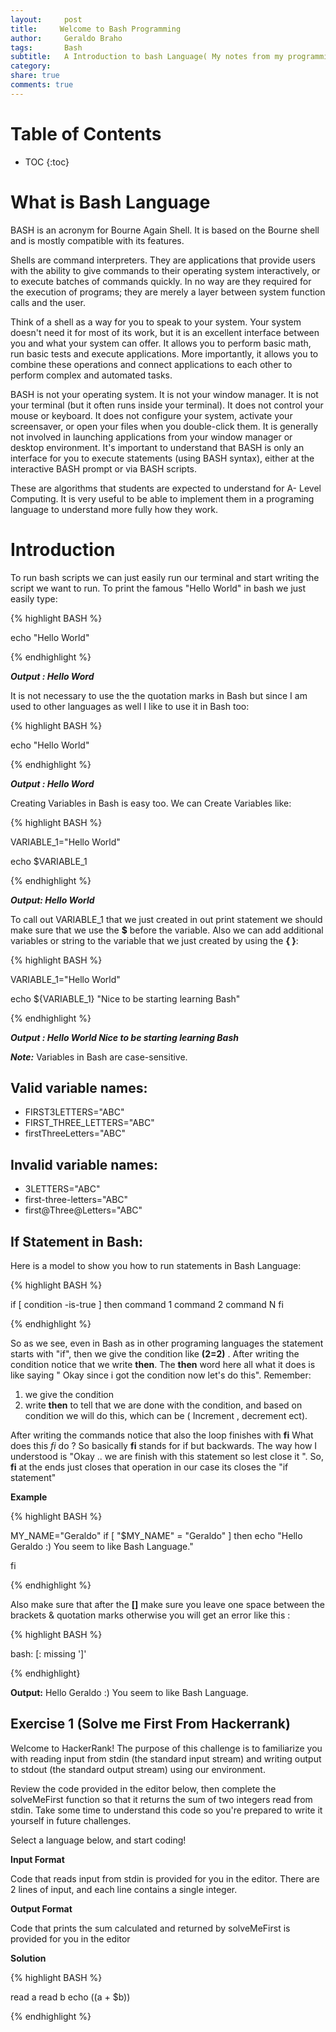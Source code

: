 ```yaml
---
layout:     post
title:     Welcome to Bash Programming
author:     Geraldo Braho
tags: 		Bash
subtitle:  	A Introduction to bash Language( My notes from my programming language class)
category:  
share: true
comments: true
---
```

<!-- Start Writing Below in Markdown -->

# Table of Contents

* TOC
{:toc}





# What is Bash Language

BASH is an acronym for Bourne Again Shell. It is based on the Bourne shell and is mostly compatible with its features.

Shells are command interpreters. They are applications that provide users with the ability to give commands to their operating system interactively, or to execute batches of commands quickly. In no way are they required for the execution of programs; they are merely a layer between system function calls and the user.

Think of a shell as a way for you to speak to your system. Your system doesn't need it for most of its work, but it is an excellent interface between you and what your system can offer. It allows you to perform basic math, run basic tests and execute applications. More importantly, it allows you to combine these operations and connect applications to each other to perform complex and automated tasks.

BASH is not your operating system. It is not your window manager. It is not your terminal (but it often runs inside your terminal). It does not control your mouse or keyboard. It does not configure your system, activate your screensaver, or open your files when you double-click them. It is generally not involved in launching applications from your window manager or desktop environment. It's important to understand that BASH is only an interface for you to execute statements (using BASH syntax), either at the interactive BASH prompt or via BASH scripts.


These are algorithms that students are expected to understand  for A- Level Computing. It is very useful to be able to implement them in a programing language to understand more fully how they work.



# Introduction

To run bash scripts we can just easily run our terminal and start writing the script we want to run.
To print the famous "Hello World" in bash we just easily type:


{% highlight BASH %}

echo "Hello World"

{% endhighlight %}

***Output : Hello Word***




It is not necessary to use the the quotation marks in Bash but since I am used to other languages as well I like to use it in Bash too:



{% highlight BASH %}

echo "Hello World"

{% endhighlight %}

***Output : Hello Word***



Creating Variables in Bash is easy too. We can Create Variables like:

{% highlight BASH %}

VARIABLE_1="Hello World"

echo $VARIABLE_1


{% endhighlight %}

***Output: Hello World***


To call out VARIABLE_1 that we just created in out print statement we should make sure that we use the **$** before the variable.
Also we can add additional variables or string to the variable that we just created by using the **{ }**:



{% highlight BASH %}

VARIABLE_1="Hello World"

echo ${VARIABLE_1} "Nice to be starting learning Bash"


{% endhighlight %}


***Output : Hello World Nice to be starting learning Bash***

***Note:*** Variables in Bash are case-sensitive.


## Valid variable names:
* FIRST3LETTERS="ABC"
* FIRST_THREE_LETTERS="ABC"
* firstThreeLetters="ABC"

## Invalid variable names:

* 3LETTERS="ABC"
* first-three-letters="ABC"
* first@Three@Letters="ABC"



## If Statement in Bash:

Here is a model to show you  how to run statements in Bash Language:


{% highlight BASH %}

if [ condition -is-true ]
then
     command 1
     command 2
     command N
fi

{% endhighlight %}

So as we see, even in Bash as in other programing languages the statement starts with "if", then we give the condition like **(2=2)** . After writing the condition notice that we write **then**. The **then** word here all what it does is like saying " Okay since i got the condition now let's do this". Remember:
1. we give the condition
2. write **then** to tell that we are done with the condition, and based on condition we will do this, which can be ( Increment , decrement ect).

After writing the commands notice that also the loop finishes with **fi** What does this *fi* do ? So basically **fi** stands for if but backwards. The way how I  understood is "Okay .. we are finish with this statement so lest close it ". So, **fi** at the ends just closes that operation in our case its closes the "if statement"

**Example**


{% highlight BASH %}

MY_NAME="Geraldo"
if [ "$MY_NAME" = "Geraldo" ]
then
    echo "Hello Geraldo :)  You seem to like Bash Language."

fi

{% endhighlight %}


Also make sure that after the **[]** make sure you leave one space between the brackets & quotation marks otherwise you will get an error like this :

{% highlight BASH %}

bash: [: missing ']'

{% endhighlight}


 **Output:** Hello Geraldo :)  You seem to like Bash Language.



## Exercise 1 (Solve me First From Hackerrank)

Welcome to HackerRank! The purpose of this challenge is to familiarize you with reading input from stdin (the standard input stream) and writing output to stdout (the standard output stream) using our environment.

Review the code provided in the editor below, then complete the solveMeFirst function so that it returns the sum of two integers read from stdin. Take some time to understand this code so you're prepared to write it yourself in future challenges.

Select a language below, and start coding!

**Input Format**

Code that reads input from stdin is provided for you in the editor. There are 2 lines of input, and each line contains a single integer.

**Output Format**

Code that prints the sum calculated and returned by solveMeFirst is provided for you in the editor

**Solution**

{% highlight BASH %}

read a
read b
echo $(($a + $b))



{% endhighlight %}
